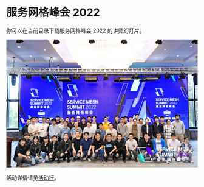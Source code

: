 # 服务网格峰会 2022

你可以在当前目录下载服务网格峰会 2022 的讲师幻灯片。

![服务网格峰会 2022 合影](photo.jpg)

活动详情请见[活动行](https://www.huodongxing.com/event/9663784282200)。